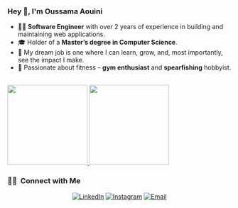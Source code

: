 ### Hey 👋, I'm Oussama Aouini

- 👨‍💻 **Software Engineer** with over 2 years of experience in building and maintaining web applications.
- 🎓 Holder of a **Master’s degree in Computer Science**.
- 🌟 My dream job is one where I can learn, grow, and, most importantly, see the impact I make.
- 💪 Passionate about fitness – **gym enthusiast** and **spearfishing** hobbyist.

<br/>

<a href="https://github.com/oussama-aouini">
  <img height="180em" src="https://github-readme-stats.vercel.app/api?username=oussama-aouini&theme=dracula&show_icons=true" />
  <img height="180em" src="https://github-readme-stats.vercel.app/api/top-langs/?username=oussama-aouini&theme=dracula&layout=compact" />
</a>

<br/>

<h3> 🤝🏻 &nbsp;Connect with Me </h3>

<p align="center">
<a href="https://www.linkedin.com/in/oussama-aouini/"><img alt="LinkedIn" src="https://img.shields.io/badge/LinkedIn-Oussama%20Aouini-blue?style=flat-square&logo=linkedin"></a>
<a href="https://twitter.com/oussama_aouini_"><img alt="Instagram" src="https://img.shields.io/badge/Twitter-oussama_aouini_-blue?style=flat-square&logo=x"></a>
<a href="mailto:oussama.aouini.dev@gmail.com"><img alt="Email" src="https://img.shields.io/badge/Email-oussama.aouini.dev@gmail.com-blue?style=flat-square&logo=gmail"></a>
</p>
